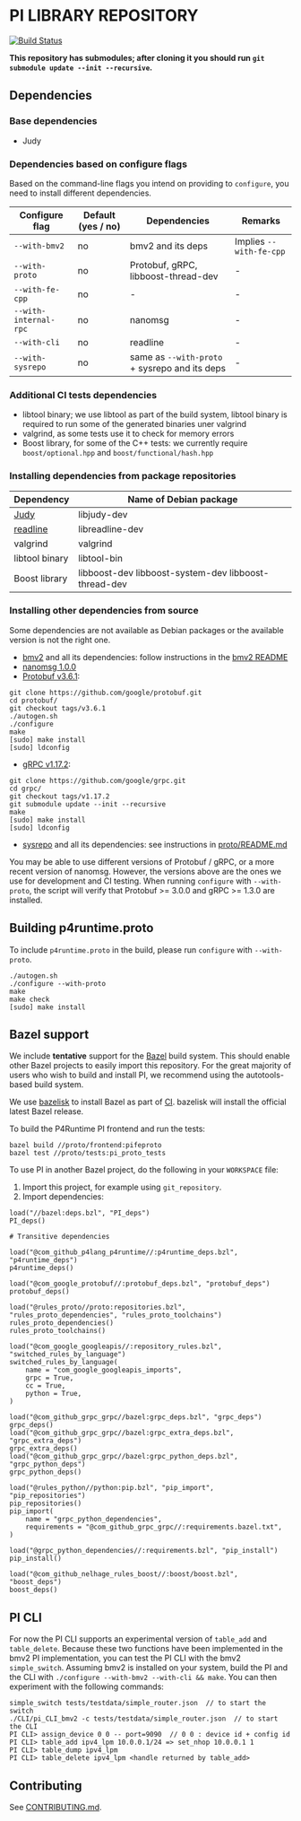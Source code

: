 # PI LIBRARY REPOSITORY

[![Build Status](https://travis-ci.org/p4lang/PI.svg?branch=master)](https://travis-ci.org/p4lang/PI)

**This repository has submodules; after cloning it you should run `git submodule
  update --init --recursive`.**

## Dependencies

### Base dependencies

- Judy

### Dependencies based on configure flags

Based on the command-line flags you intend on providing to `configure`, you need
to install different dependencies.

| Configure flag        | Default (yes / no) | Dependencies | Remarks |
| --------------------- | --- | --- | --- |
| `--with-bmv2`         | no  | bmv2 and its deps | Implies `--with-fe-cpp` |
| `--with-proto`        | no  | Protobuf, gRPC, libboost-thread-dev | - |
| `--with-fe-cpp`       | no  | - | - |
| `--with-internal-rpc` | no  | nanomsg | - |
| `--with-cli`          | no  | readline | - |
| `--with-sysrepo`      | no  | same as `--with-proto` + sysrepo and its deps| - |

### Additional CI tests dependencies

- libtool binary; we use libtool as part of the build system, libtool binary is
  required to run some of the generated binaries uner valgrind
- valgrind, as some tests use it to check for memory errors
- Boost library, for some of the C++ tests: we currently require
  `boost/optional.hpp` and `boost/functional/hash.hpp`

### Installing dependencies from package repositories

| Dependency | Name of Debian package |
| ---------- | ---------------------- |
| [Judy](http://judy.sourceforge.net/) | libjudy-dev |
| [readline](https://tiswww.case.edu/php/chet/readline/rltop.html) | libreadline-dev |
| valgrind | valgrind |
| libtool binary | libtool-bin |
| Boost library | libboost-dev libboost-system-dev libboost-thread-dev |

### Installing other dependencies from source

Some dependencies are not available as Debian packages or the available version
is not the right one.

- [bmv2](https://github.com/p4lang/behavioral-model) and all its dependencies:
  follow instructions in the [bmv2
  README](https://github.com/p4lang/behavioral-model/blob/master/README.md)
- [nanomsg 1.0.0](https://github.com/nanomsg/nanomsg/releases/tag/1.0.0)
- [Protobuf v3.6.1](https://github.com/google/protobuf/releases/tag/v3.6.1):
```
git clone https://github.com/google/protobuf.git
cd protobuf/
git checkout tags/v3.6.1
./autogen.sh
./configure
make
[sudo] make install
[sudo] ldconfig
```
- [gRPC v1.17.2](https://github.com/grpc/grpc/releases/tag/v1.17.2):
```
git clone https://github.com/google/grpc.git
cd grpc/
git checkout tags/v1.17.2
git submodule update --init --recursive
make
[sudo] make install
[sudo] ldconfig
```
- [sysrepo](https://github.com/sysrepo/sysrepo) and all its dependencies: see
  instructions in [proto/README.md](proto/README.md)

You may be able to use different versions of Protobuf / gRPC, or a more recent
version of nanomsg. However, the versions above are the ones we use for
development and CI testing. When running `configure` with `--with-proto`, the
script will verify that Protobuf >= 3.0.0 and gRPC >= 1.3.0 are installed.

## Building p4runtime.proto

To include `p4runtime.proto` in the build, please run `configure` with
`--with-proto`.

```
./autogen.sh
./configure --with-proto
make
make check
[sudo] make install
```

## Bazel support

We include **tentative** support for the [Bazel](https://bazel.build/) build
system. This should enable other Bazel projects to easily import this
repository. For the great majority of users who wish to build and install PI, we
recommend using the autotools-based build system.

We use [bazelisk](https://github.com/bazelbuild/bazelisk) to install Bazel as
part of [CI](.github/workflows/bazel-build.yml). bazelisk will install the
official latest Bazel release.

To build the P4Runtime PI frontend and run the tests:
```
bazel build //proto/frontend:pifeproto
bazel test //proto/tests:pi_proto_tests
```

To use PI in another Bazel project, do the following in your `WORKSPACE` file:
1. Import this project, for example using `git_repository`.
2. Import dependencies:
```
load("//bazel:deps.bzl", "PI_deps")
PI_deps()

# Transitive dependencies

load("@com_github_p4lang_p4runtime//:p4runtime_deps.bzl", "p4runtime_deps")
p4runtime_deps()

load("@com_google_protobuf//:protobuf_deps.bzl", "protobuf_deps")
protobuf_deps()

load("@rules_proto//proto:repositories.bzl", "rules_proto_dependencies", "rules_proto_toolchains")
rules_proto_dependencies()
rules_proto_toolchains()

load("@com_google_googleapis//:repository_rules.bzl", "switched_rules_by_language")
switched_rules_by_language(
    name = "com_google_googleapis_imports",
    grpc = True,
    cc = True,
    python = True,
)

load("@com_github_grpc_grpc//bazel:grpc_deps.bzl", "grpc_deps")
grpc_deps()
load("@com_github_grpc_grpc//bazel:grpc_extra_deps.bzl", "grpc_extra_deps")
grpc_extra_deps()
load("@com_github_grpc_grpc//bazel:grpc_python_deps.bzl", "grpc_python_deps")
grpc_python_deps()

load("@rules_python//python:pip.bzl", "pip_import", "pip_repositories")
pip_repositories()
pip_import(
    name = "grpc_python_dependencies",
    requirements = "@com_github_grpc_grpc//:requirements.bazel.txt",
)

load("@grpc_python_dependencies//:requirements.bzl", "pip_install")
pip_install()

load("@com_github_nelhage_rules_boost//:boost/boost.bzl", "boost_deps")
boost_deps()
```

## PI CLI

For now the PI CLI supports an experimental version of `table_add` and
`table_delete`. Because these two functions have been implemented in the bmv2 PI
implementation, you can test the PI CLI with the bmv2 `simple_switch`. Assuming
bmv2 is installed on your system, build the PI and the CLI with `./configure
--with-bmv2 --with-cli && make`. You can then experiment with the following
commands:

    simple_switch tests/testdata/simple_router.json  // to start the switch
    ./CLI/pi_CLI_bmv2 -c tests/testdata/simple_router.json  // to start the CLI
    PI CLI> assign_device 0 0 -- port=9090  // 0 0 : device id + config id
    PI CLI> table_add ipv4_lpm 10.0.0.1/24 => set_nhop 10.0.0.1 1
    PI CLI> table_dump ipv4_lpm
    PI CLI> table_delete ipv4_lpm <handle returned by table_add>

## Contributing

See [CONTRIBUTING.md](CONTRIBUTING.md).
